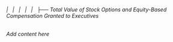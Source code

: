 ###### |   |   |   |   |   ├── Total Value of Stock Options and Equity-Based Compensation Granted to Executives

*Add content here*